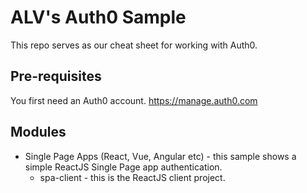 # ALV's Auth0 Sample

This repo serves as our cheat sheet for working with Auth0.

## Pre-requisites

You first need an Auth0 account. https://manage.auth0.com

## Modules

* Single Page Apps (React, Vue, Angular etc) - this sample shows a simple ReactJS Single Page app authentication.
  * spa-client - this is the ReactJS client project. 